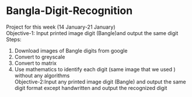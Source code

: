 # Bangla-Digit-Recognition
Project for this week (14 January-21 January) <br>
Objective-1: Input printed image digit (Bangle)and output the same digit 
Steps:
1.    Download images of Bangle digits from google
2.    Convert to greyscale
3.    Convert to matrix
4.    Use mathematics to identify each digit (same image that we used ) without any algorithms <br>
Objective-2:Input any printed image digit (Bangle) and output the same digit format except handwritten and output the recognized digit
